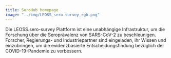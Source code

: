 ```yaml
---
title: SeroHub homepage
image: "../img/LEOSS_sero-survey_rgb.png"
---
```


Die LEOSS.sero-survey Plattform ist eine unabhängige Infrastruktur, um die Forschung über die Seroprävalenz von SARS-CoV-2 zu beschleunigen. Forscher, Regierungs- und Industriepartner sind eingeladen, ihr Wissen und  einzubringen, um die evidenzbasierte Entscheidungsfindung bezüglich der COVID-19-Pandemie zu verbessern.